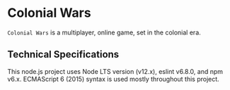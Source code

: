 # Colonial Wars
```Colonial Wars``` is a multiplayer, online game, set in the colonial era.

## Technical Specifications
This node.js project uses Node LTS version (v12.x), eslint v6.8.0, and npm v6.x.
ECMAScript 6 (2015) syntax is used mostly throughout this project.
